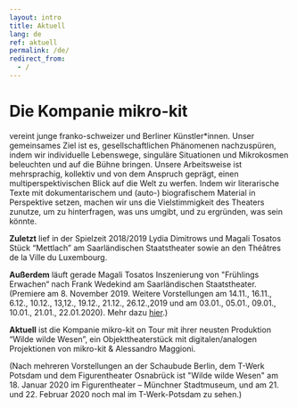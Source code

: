 ```yaml
---
layout: intro
title: Aktuell
lang: de
ref: aktuell
permalink: /de/
redirect_from:
  - /
---
```

# Die Kompanie mikro-kit
vereint junge franko-schweizer und Berliner Künstler*innen. Unser gemeinsames Ziel ist es, gesellschaftlichen Phänomenen nachzuspüren, indem wir individuelle Lebenswege, singuläre Situationen und Mikrokosmen beleuchten und auf die Bühne bringen. Unsere Arbeitsweise ist mehrsprachig, kollektiv und von dem Anspruch geprägt, einen multiperspektivischen Blick auf die Welt zu werfen. Indem wir literarische Texte mit dokumentarischem und (auto-) biografischem Material in Perspektive setzen, machen wir uns die Vielstimmigkeit des Theaters zunutze, um zu hinterfragen, was uns umgibt, und zu ergründen, was sein könnte.  

**Zuletzt** lief in der Spielzeit 2018/2019 Lydia Dimitrows und Magali Tosatos Stück “Mettlach” am Saarländischen Staatstheater sowie an den Théâtres de la Ville du Luxembourg.


**Außerdem** läuft gerade Magali Tosatos Inszenierung von "Frühlings Erwachen“ nach Frank Wedekind am Saarländischen Staatstheater.
(Premiere am 8. November 2019. Weitere Vorstellungen am 14.11., 16.11., 6.12., 10.12., 13,12., 19.12., 21.12., 26.12.,2019 und am 03.01., 05.01., 09.01., 10.01., 21.01., 22.01.2020). Mehr dazu [hier](https://www.staatstheater.saarland/nc/stuecke/schauspiel/detail/fruehlings-erwachen/).)

**Aktuell** ist die Kompanie mikro-kit on Tour mit ihrer neusten Produktion “Wilde wilde Wesen”, ein Objekttheaterstück mit digitalen/analogen Projektionen von mikro-kit & Alessandro Maggioni.

(Nach mehreren Vorstellungen an der Schaubude Berlin, dem T-Werk Potsdam und dem Figurentheater Osnabrück ist "Wilde wilde Wesen" am 18. Januar 2020 im Figurentheater – Münchner Stadtmuseum, und am 21. und 22. Februar 2020 noch mal im T-Werk-Potsdam zu sehen.)
